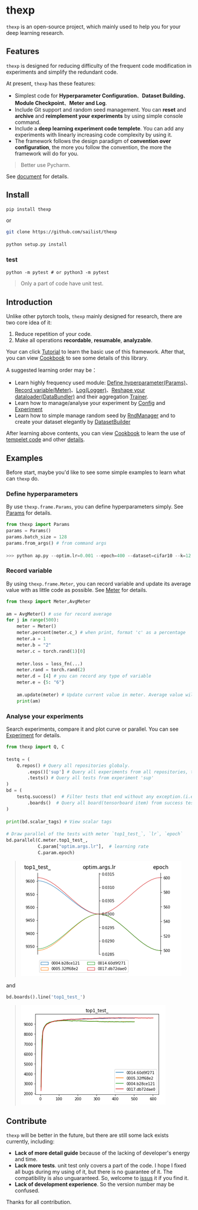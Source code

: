 # thexp

`thexp` is an open-source project, which mainly used to help you for your deep learning research. 

## Features

`thexp` is designed for reducing difficulty of the frequent code modification in experiments and simplify the redundant code.

At present, `thexp` has these features:

 - Simplest code for **Hyperparameter Configuration**、**Dataset Building**、**Module Checkpoint**、**Meter and Log**.
 - Include Git support and random seed management. You can **reset** and **archive** and **reimplement your experiments** by using simple console command.
 - Include a **deep learning experiment code templete**. You can add any experiments with linearly increasing code complexity by using it.
 - The framework follows the design paradigm of **convention over configuration**, the more you follow the convention, the more the framework will do for you.

> Better use Pycharm.

See [document](https://sailist.github.io/thexp/) for details. 


## Install
```bash
pip install thexp
```

or 

```bash
git clone https://github.com/sailist/thexp

python setup.py install
```

### test

```
python -m pytest # or python3 -m pytest
```

> Only a part of code have unit test.


## Introduction

Unlike other pytorch tools, `thexp` mainly designed for research, there are two core idea of it:

1. Reduce repetition of your code.
2. Make all operations **recordable**, **resumable**, **analyzable**.


Your can click [Tutorial](https://sailist.github.io/thexp/tutorial/) to learn the basic use of this framework. After that, you can view [Cookbook](https://sailist.github.io/thexp/cookbook/) to see some details of this library.

A suggested learning order may be：

 - Learn highly frequency used module: [Define hyperparameter(Params)](https://sailist.github.io/thexp/params)、[Record variable(Meter)](https://sailist.github.io/thexp/meter)、[Log(Logger)](/thexp/logger)、[Reshape your dataloader(DataBundler)](https://sailist.github.io/thexp/bundler) and their aggregation [Trainer](https://sailist.github.io/thexp/trainer).
 - Learn how to manage/analyse your experiment by [Config](https://sailist.github.io/thexp/exp) and [Experiment](https://sailist.github.io/thexp/exp)
 - Learn how to simple manage random seed by [RndManager](https://sailist.github.io/thexp/rnd) and to create your dataset elegantly by [DatasetBuilder](https://sailist.github.io/thexp/builder)

After learning above contents, you can view [Cookbook](https://sailist.github.io/thexp/cookbook/) to learn the use of [tempelet code](https://sailist.github.io/thexp/structure) and other [details](https://sailist.github.io/thexp/details).

## Examples

Before start, maybe you'd like to see some simple examples to learn what can `thexp` do.

### Define hyperparameters
By use `thexp.frame.Params`, you can define hyperparameters simply. See [Params](https://sailist.github.io/thexp/params) for details.
```python 
from thexp import Params
params = Params()
params.batch_size = 128
params.from_args() # from command args

>>> python ap.py --optim.lr=0.001 --epoch=400 --dataset=cifar10 --k=12
```
### Record variable

By using `thexp.frame.Meter`, you can record variable and update its average value with as little code as possible. See [Meter](https://sailist.github.io/thexp/meter) for details.

```python
from thexp import Meter,AvgMeter

am = AvgMeter() # use for record average
for j in range(500):
    meter = Meter()
    meter.percent(meter.c_) # when print, format 'c' as a percentage
    meter.a = 1
    meter.b = "2"
    meter.c = torch.rand(1)[0]

    meter.loss = loss_fn(...)
    meter.rand = torch.rand(2)
    meter.d = [4] # you can record any type of variable
    meter.e = {5: "6"}

    am.update(meter) # Update current value in meter. Average value will be calculated automatic by declaration and the type of the variable.
    print(am)
```

### Analyse your experiments

Search experiments, compare it and plot curve or parallel. You can see [Experiment](https://sailist.github.io/thexp/exp) for details.

```python
from thexp import Q, C

testq = (
    Q.repos() # Query all repositories globaly.
        .exps()['sup'] # Query all experiments from all repositories, then search experiments by name 'sup'
        .tests() # Query all tests from experiment 'sup'
)
bd = (
    testq.success()  # Filter tests that end without any exception.(i.e. success)
        .boards()  # Query all board(tensorboard item) from success tests.
)

print(bd.scalar_tags) # View scalar tags

# Draw parallel of the tests with meter `top1_test_`, `lr`, `epoch`
bd.parallel(C.meter.top1_test_,
            C.param["optim.args.lr"],  # learning rate
            C.param.epoch)
```
> <img src="/img/query_parallel.png" alt="parallel">

and 

```python
bd.boards().line('top1_test_')
```
> <img src="/img/query_line.png" alt="line">

## Contribute

`thexp` will be better in the future, but there are still some lack exists currently, including:

 - **Lack of more detail guide** because of the lacking of developer's energy and time.
 - **Lack more tests**. unit test only covers a part of the code. I hope I fixed all bugs during my using of it, but there is no guarantee of it. The compatibility is also unguaranteed. So, welcome to [issus](https://github.com/sailist/thexp/issues) it if you find it.
 - **Lack of development experience**. So the version number may be confused.

Thanks for all contribution.